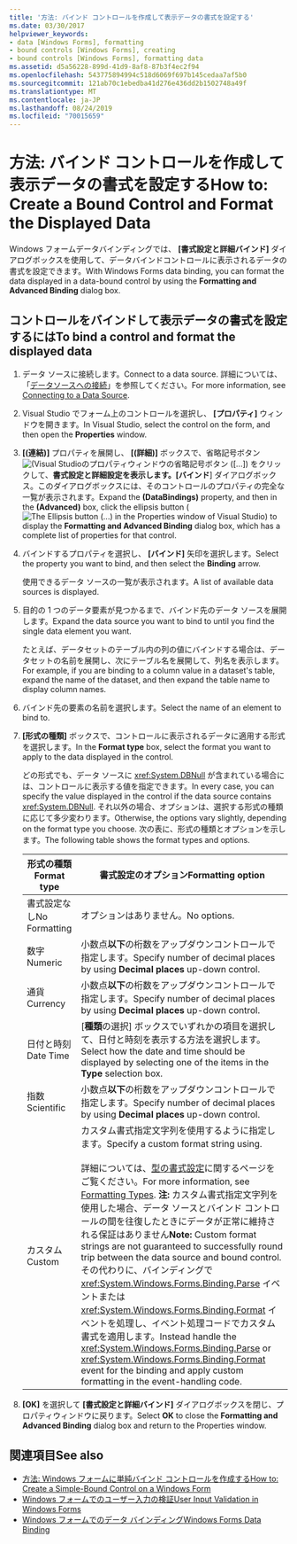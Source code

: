 ```yaml
---
title: '方法: バインド コントロールを作成して表示データの書式を設定する'
ms.date: 03/30/2017
helpviewer_keywords:
- data [Windows Forms], formatting
- bound controls [Windows Forms], creating
- bound controls [Windows Forms], formatting data
ms.assetid: d5a56228-899d-41d9-8af8-87b3f4ec2f94
ms.openlocfilehash: 543775894994c518d6069f697b145cedaa7af5b0
ms.sourcegitcommit: 121ab70c1ebedba41d276e436dd2b1502748a49f
ms.translationtype: MT
ms.contentlocale: ja-JP
ms.lasthandoff: 08/24/2019
ms.locfileid: "70015659"
---
```

# <a name="how-to-create-a-bound-control-and-format-the-displayed-data"></a><span data-ttu-id="687ea-102">方法: バインド コントロールを作成して表示データの書式を設定する</span><span class="sxs-lookup"><span data-stu-id="687ea-102">How to: Create a Bound Control and Format the Displayed Data</span></span>

<span data-ttu-id="687ea-103">Windows フォームデータバインディングでは、 **[書式設定と詳細バインド]** ダイアログボックスを使用して、データバインドコントロールに表示されるデータの書式を設定できます。</span><span class="sxs-lookup"><span data-stu-id="687ea-103">With Windows Forms data binding, you can format the data displayed in a data-bound control by using the **Formatting and Advanced Binding** dialog box.</span></span>

## <a name="to-bind-a-control-and-format-the-displayed-data"></a><span data-ttu-id="687ea-104">コントロールをバインドして表示データの書式を設定するには</span><span class="sxs-lookup"><span data-stu-id="687ea-104">To bind a control and format the displayed data</span></span>

1. <span data-ttu-id="687ea-105">データ ソースに接続します。</span><span class="sxs-lookup"><span data-stu-id="687ea-105">Connect to a data source.</span></span> <span data-ttu-id="687ea-106">詳細については、「[データソースへの接続](../data/adonet/connecting-to-a-data-source.md)」を参照してください。</span><span class="sxs-lookup"><span data-stu-id="687ea-106">For more information, see [Connecting to a Data Source](../data/adonet/connecting-to-a-data-source.md).</span></span>

2. <span data-ttu-id="687ea-107">Visual Studio でフォーム上のコントロールを選択し、 **[プロパティ]** ウィンドウを開きます。</span><span class="sxs-lookup"><span data-stu-id="687ea-107">In Visual Studio, select the control on the form, and then open the **Properties** window.</span></span>

3. <span data-ttu-id="687ea-108">**[(連結)]** プロパティを展開し、 **[(詳細)]** ボックスで、省略記号ボタン![(Visual Studio](./media/how-to-create-a-bound-control-and-format-the-displayed-data/visual-studio-ellipsis-button.png)のプロパティウィンドウの省略記号ボタン ([...]) をクリックして、**書式設定と詳細設定を表示します。[バインド**] ダイアログボックス。このダイアログボックスには、そのコントロールのプロパティの完全な一覧が表示されます。</span><span class="sxs-lookup"><span data-stu-id="687ea-108">Expand the **(DataBindings)** property, and then in the **(Advanced)** box, click the ellipsis button (![The Ellipsis button (...) in the Properties window of Visual Studio](./media/how-to-create-a-bound-control-and-format-the-displayed-data/visual-studio-ellipsis-button.png)) to display the **Formatting and Advanced Binding** dialog box, which has a complete list of properties for that control.</span></span>

4. <span data-ttu-id="687ea-109">バインドするプロパティを選択し、 **[バインド]** 矢印を選択します。</span><span class="sxs-lookup"><span data-stu-id="687ea-109">Select the property you want to bind, and then select the **Binding** arrow.</span></span>

     <span data-ttu-id="687ea-110">使用できるデータ ソースの一覧が表示されます。</span><span class="sxs-lookup"><span data-stu-id="687ea-110">A list of available data sources is displayed.</span></span>

5. <span data-ttu-id="687ea-111">目的の 1 つのデータ要素が見つかるまで、バインド先のデータ ソースを展開します。</span><span class="sxs-lookup"><span data-stu-id="687ea-111">Expand the data source you want to bind to until you find the single data element you want.</span></span>

     <span data-ttu-id="687ea-112">たとえば、データセットのテーブル内の列の値にバインドする場合は、データセットの名前を展開し、次にテーブル名を展開して、列名を表示します。</span><span class="sxs-lookup"><span data-stu-id="687ea-112">For example, if you are binding to a column value in a dataset's table, expand the name of the dataset, and then expand the table name to display column names.</span></span>

6. <span data-ttu-id="687ea-113">バインド先の要素の名前を選択します。</span><span class="sxs-lookup"><span data-stu-id="687ea-113">Select the name of an element to bind to.</span></span>

7. <span data-ttu-id="687ea-114">**[形式の種類]** ボックスで、コントロールに表示されるデータに適用する形式を選択します。</span><span class="sxs-lookup"><span data-stu-id="687ea-114">In the **Format type** box, select the format you want to apply to the data displayed in the control.</span></span>

     <span data-ttu-id="687ea-115">どの形式でも、データ ソースに <xref:System.DBNull> が含まれている場合には、コントロールに表示する値を指定できます。</span><span class="sxs-lookup"><span data-stu-id="687ea-115">In every case, you can specify the value displayed in the control if the data source contains <xref:System.DBNull>.</span></span> <span data-ttu-id="687ea-116">それ以外の場合、オプションは、選択する形式の種類に応じて多少変わります。</span><span class="sxs-lookup"><span data-stu-id="687ea-116">Otherwise, the options vary slightly, depending on the format type you choose.</span></span> <span data-ttu-id="687ea-117">次の表に、形式の種類とオプションを示します。</span><span class="sxs-lookup"><span data-stu-id="687ea-117">The following table shows the format types and options.</span></span>

    |<span data-ttu-id="687ea-118">形式の種類</span><span class="sxs-lookup"><span data-stu-id="687ea-118">Format type</span></span>|<span data-ttu-id="687ea-119">書式設定のオプション</span><span class="sxs-lookup"><span data-stu-id="687ea-119">Formatting option</span></span>|
    |-----------------|-----------------------|
    |<span data-ttu-id="687ea-120">書式設定なし</span><span class="sxs-lookup"><span data-stu-id="687ea-120">No Formatting</span></span>|<span data-ttu-id="687ea-121">オプションはありません。</span><span class="sxs-lookup"><span data-stu-id="687ea-121">No options.</span></span>|
    |<span data-ttu-id="687ea-122">数字</span><span class="sxs-lookup"><span data-stu-id="687ea-122">Numeric</span></span>|<span data-ttu-id="687ea-123">小数点**以下**の桁数をアップダウンコントロールで指定します。</span><span class="sxs-lookup"><span data-stu-id="687ea-123">Specify number of decimal places by using **Decimal places** up-down control.</span></span>|
    |<span data-ttu-id="687ea-124">通貨</span><span class="sxs-lookup"><span data-stu-id="687ea-124">Currency</span></span>|<span data-ttu-id="687ea-125">小数点**以下**の桁数をアップダウンコントロールで指定します。</span><span class="sxs-lookup"><span data-stu-id="687ea-125">Specify number of decimal places by using **Decimal places** up-down control.</span></span>|
    |<span data-ttu-id="687ea-126">日付と時刻</span><span class="sxs-lookup"><span data-stu-id="687ea-126">Date Time</span></span>|<span data-ttu-id="687ea-127">[**種類**の選択] ボックスでいずれかの項目を選択して、日付と時刻を表示する方法を選択します。</span><span class="sxs-lookup"><span data-stu-id="687ea-127">Select how the date and time should be displayed by selecting one of the items in the **Type** selection box.</span></span>|
    |<span data-ttu-id="687ea-128">指数</span><span class="sxs-lookup"><span data-stu-id="687ea-128">Scientific</span></span>|<span data-ttu-id="687ea-129">小数点**以下**の桁数をアップダウンコントロールで指定します。</span><span class="sxs-lookup"><span data-stu-id="687ea-129">Specify number of decimal places by using **Decimal places** up-down control.</span></span>|
    |<span data-ttu-id="687ea-130">カスタム</span><span class="sxs-lookup"><span data-stu-id="687ea-130">Custom</span></span>|<span data-ttu-id="687ea-131">カスタム書式指定文字列を使用するように指定します。</span><span class="sxs-lookup"><span data-stu-id="687ea-131">Specify a custom format string using.</span></span><br /><br /> <span data-ttu-id="687ea-132">詳細については、[型の書式設定](../../standard/base-types/formatting-types.md)に関するページをご覧ください。</span><span class="sxs-lookup"><span data-stu-id="687ea-132">For more information, see [Formatting Types](../../standard/base-types/formatting-types.md).</span></span> <span data-ttu-id="687ea-133">**注:** カスタム書式指定文字列を使用した場合、データ ソースとバインド コントロールの間を往復したときにデータが正常に維持される保証はありません</span><span class="sxs-lookup"><span data-stu-id="687ea-133">**Note:**  Custom format strings are not guaranteed to successfully round trip between the data source and bound control.</span></span> <span data-ttu-id="687ea-134">その代わりに、バインディングで <xref:System.Windows.Forms.Binding.Parse> イベントまたは <xref:System.Windows.Forms.Binding.Format> イベントを処理し、イベント処理コードでカスタム書式を適用します。</span><span class="sxs-lookup"><span data-stu-id="687ea-134">Instead handle the <xref:System.Windows.Forms.Binding.Parse> or <xref:System.Windows.Forms.Binding.Format> event for the binding and apply custom formatting in the event-handling code.</span></span>|

8. <span data-ttu-id="687ea-135">**[OK]** を選択して **[書式設定と詳細バインド]** ダイアログボックスを閉じ、プロパティウィンドウに戻ります。</span><span class="sxs-lookup"><span data-stu-id="687ea-135">Select **OK** to close the **Formatting and Advanced Binding** dialog box and return to the Properties window.</span></span>

## <a name="see-also"></a><span data-ttu-id="687ea-136">関連項目</span><span class="sxs-lookup"><span data-stu-id="687ea-136">See also</span></span>

- [<span data-ttu-id="687ea-137">方法: Windows フォームに単純バインド コントロールを作成する</span><span class="sxs-lookup"><span data-stu-id="687ea-137">How to: Create a Simple-Bound Control on a Windows Form</span></span>](how-to-create-a-simple-bound-control-on-a-windows-form.md)
- [<span data-ttu-id="687ea-138">Windows フォームでのユーザー入力の検証</span><span class="sxs-lookup"><span data-stu-id="687ea-138">User Input Validation in Windows Forms</span></span>](user-input-validation-in-windows-forms.md)
- [<span data-ttu-id="687ea-139">Windows フォームでのデータ バインディング</span><span class="sxs-lookup"><span data-stu-id="687ea-139">Windows Forms Data Binding</span></span>](windows-forms-data-binding.md)
